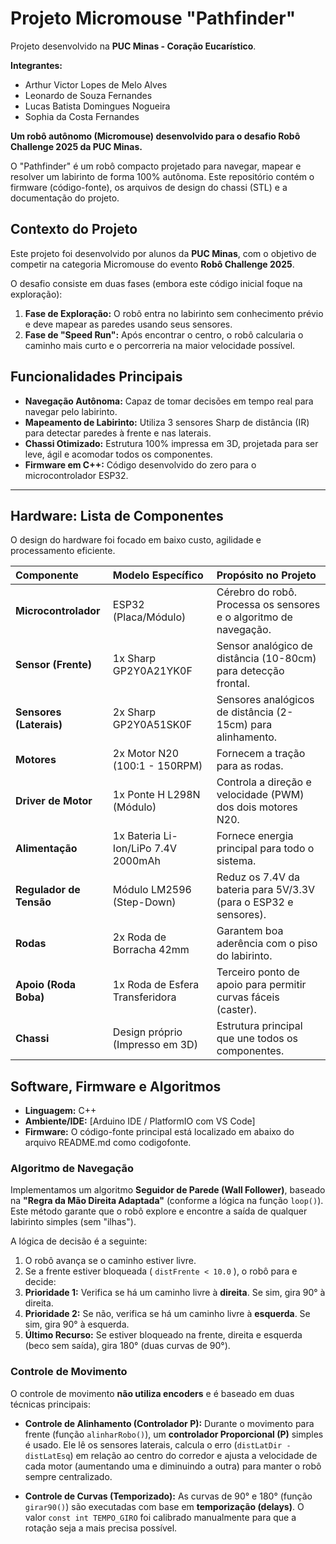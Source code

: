 # Projeto Micromouse "Pathfinder"

Projeto desenvolvido na **PUC Minas - Coração Eucarístico**.

**Integrantes:**
* Arthur Victor Lopes de Melo Alves
* Leonardo de Souza Fernandes
* Lucas Batista Domingues Nogueira
* Sophia da Costa Fernandes

**Um robô autônomo (Micromouse) desenvolvido para o desafio Robô Challenge 2025 da PUC Minas.**

O "Pathfinder" é um robô compacto projetado para navegar, mapear e resolver um labirinto de forma 100% autônoma. Este repositório contém o firmware (código-fonte), os arquivos de design do chassi (STL) e a documentação do projeto.

## Contexto do Projeto

Este projeto foi desenvolvido por alunos da **PUC Minas**, com o objetivo de competir na categoria Micromouse do evento **Robô Challenge 2025**.

O desafio consiste em duas fases (embora este código inicial foque na exploração):
1.  **Fase de Exploração:** O robô entra no labirinto sem conhecimento prévio e deve mapear as paredes usando seus sensores.
2.  **Fase de "Speed Run":** Após encontrar o centro, o robô calcularia o caminho mais curto e o percorreria na maior velocidade possível.

## Funcionalidades Principais

* **Navegação Autônoma:** Capaz de tomar decisões em tempo real para navegar pelo labirinto.
* **Mapeamento de Labirinto:** Utiliza 3 sensores Sharp de distância (IR) para detectar paredes à frente e nas laterais.
* **Chassi Otimizado:** Estrutura 100% impressa em 3D, projetada para ser leve, ágil e acomodar todos os componentes.
* **Firmware em C++:** Código desenvolvido do zero para o microcontrolador ESP32.

---

## Hardware: Lista de Componentes

O design do hardware foi focado em baixo custo, agilidade e processamento eficiente.

| Componente | Modelo Específico | Propósito no Projeto |
| :--- | :--- | :--- |
| **Microcontrolador** | ESP32 (Placa/Módulo) | Cérebro do robô. Processa os sensores e o algoritmo de navegação. |
| **Sensor (Frente)** | 1x Sharp GP2Y0A21YK0F | Sensor analógico de distância (10-80cm) para detecção frontal. |
| **Sensores (Laterais)** | 2x Sharp GP2Y0A51SK0F | Sensores analógicos de distância (2-15cm) para alinhamento. |
| **Motores** | 2x Motor N20 (100:1 - 150RPM) | Fornecem a tração para as rodas. |
| **Driver de Motor** | 1x Ponte H L298N (Módulo) | Controla a direção e velocidade (PWM) dos dois motores N20. |
| **Alimentação** | 1x Bateria Li-Ion/LiPo 7.4V 2000mAh | Fornece energia principal para todo o sistema. |
| **Regulador de Tensão**| Módulo LM2596 (Step-Down) | Reduz os 7.4V da bateria para 5V/3.3V (para o ESP32 e sensores). |
| **Rodas** | 2x Roda de Borracha 42mm | Garantem boa aderência com o piso do labirinto. |
| **Apoio (Roda Boba)** | 1x Roda de Esfera Transferidora | Terceiro ponto de apoio para permitir curvas fáceis (caster). |
| **Chassi** | Design próprio (Impresso em 3D) | Estrutura principal que une todos os componentes. |

## Software, Firmware e Algoritmos

* **Linguagem:** C++
* **Ambiente/IDE:** [Arduino IDE / PlatformIO com VS Code]
* **Firmware:** O código-fonte principal está localizado em abaixo do arquivo README.md como codigofonte.

### Algoritmo de Navegação

Implementamos um algoritmo **Seguidor de Parede (Wall Follower)**, baseado na **"Regra da Mão Direita Adaptada"** (conforme a lógica na função `loop()`). Este método garante que o robô explore e encontre a saída de qualquer labirinto simples (sem "ilhas").

A lógica de decisão é a seguinte:
1.  O robô avança se o caminho estiver livre.
2.  Se a frente estiver bloqueada ( `distFrente < 10.0` ), o robô para e decide:
3.  **Prioridade 1:** Verifica se há um caminho livre à **direita**. Se sim, gira 90° à direita.
4.  **Prioridade 2:** Se não, verifica se há um caminho livre à **esquerda**. Se sim, gira 90° à esquerda.
5.  **Último Recurso:** Se estiver bloqueado na frente, direita e esquerda (beco sem saída), gira 180° (duas curvas de 90°).

### Controle de Movimento

O controle de movimento **não utiliza encoders** e é baseado em duas técnicas principais:

* **Controle de Alinhamento (Controlador P):** Durante o movimento para frente (função `alinharRobo()`), um **controlador Proporcional (P)** simples é usado. Ele lê os sensores laterais, calcula o erro (`distLatDir - distLatEsq`) em relação ao centro do corredor e ajusta a velocidade de cada motor (aumentando uma e diminuindo a outra) para manter o robô sempre centralizado.

* **Controle de Curvas (Temporizado):** As curvas de 90° e 180° (função `girar90()`) são executadas com base em **temporização (delays)**. O valor `const int TEMPO_GIRO` foi calibrado manualmente para que a rotação seja a mais precisa possível.
